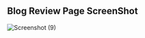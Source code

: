 ## Blog Review Page ScreenShot
![Screenshot (9)](https://github.com/user-attachments/assets/3379af3c-21a6-439d-9fd3-90ea5299319e)
